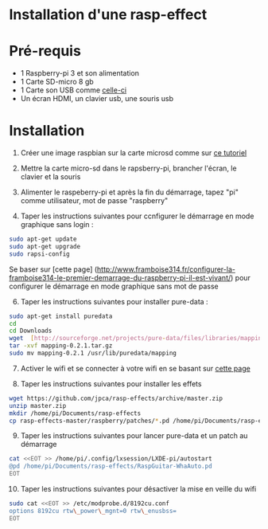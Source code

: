 # Installation d'une rasp-effect

# Pré-requis

- 1 Raspberry-pi 3 et son alimentation
- 1 Carte SD-micro 8 gb
- 1 Carte son USB comme [celle-ci](https://www.amazon.fr/CSL-Surround-dynamique-fonctionnelles-comprises/dp/B00NXUZARM/ref=sr_1_1?s=electronics&amp;ie=UTF8&amp;qid=1473490479&amp;sr=1-1&amp;keywords=carte+son)
- Un écran HDMI, un clavier usb, une souris usb

# Installation

1. Créer une image raspbian sur la carte microsd comme sur [ce tutoriel](http://raspbian-france.fr/creer-carte-sd-raspberry-raspbian-avec-windows/)

2. Mettre la carte micro-sd dans le rapsberry-pi, brancher l'écran, le clavier et la souris

3. Alimenter le raspeberry-pi et après la fin du démarrage, tapez "pi" comme utilisateur, mot de passe "raspberry"

5. Taper les instructions suivantes pour ccnfigurer le démarrage en mode graphique sans login :
```bash
sudo apt-get update
sudo apt-get upgrade
sudo rapsi-config
```
Se baser sur [cette page] (http://www.framboise314.fr/configurer-la-framboise314-le-premier-demarrage-du-raspberry-pi-il-est-vivant/) pour configurer le démarrage en mode graphique sans mot de passe 

6. Taper les instructions suivantes pour installer pure-data :
```bash
sudo apt-get install puredata
cd
cd Downloads
wget  [http://sourceforge.net/projects/pure-data/files/libraries/mapping/mapping-0.2.1.tar.gz](http://sourceforge.net/projects/pure-data/files/libraries/mapping/mapping-0.2.1.tar.gz)
tar -xvf mapping-0.2.1.tar.gz
sudo mv mapping-0.2.1 /usr/lib/puredata/mapping
```

7. Activer le wifi et se connecter à votre wifi en se basant sur [cette page](http://the-raspberry.com/wifi-config)

8. Taper les instructions suivantes pour installer les effets
```bash
wget https://github.com/jpca/rasp-effects/archive/master.zip
unzip master.zip
mkdir /home/pi/Documents/rasp-effects
cp rasp-effects-master/raspberry/patches/*.pd /home/pi/Documents/rasp-effects
```

9. Taper les instructions suivantes pour lancer pure-data et un patch au démarrage
```bash
cat <<EOT >> /home/pi/.config/lxsession/LXDE-pi/autostart
@pd /home/pi/Documents/rasp-effects/RaspGuitar-WhaAuto.pd
EOT
```

10. Taper les instructions suivantes pour désactiver la mise en veille du wifi
```bash
sudo cat <<EOT >> /etc/modprobe.d/8192cu.conf
options 8192cu rtw\_power\_mgnt=0 rtw\_enusbss=
EOT
```